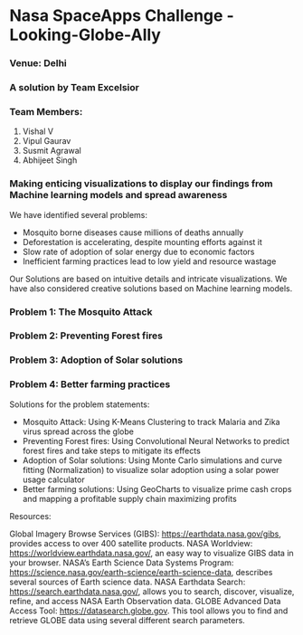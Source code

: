 # Nasa SpaceApps Challenge - Looking-Globe-Ally
### Venue: Delhi
### A solution by Team Excelsior
### Team Members:
1. Vishal V
2. Vipul Gaurav
3. Susmit Agrawal
4. Abhijeet Singh

### Making enticing visualizations to display our findings from Machine learning models and spread awareness
  
We have identified several problems:

- Mosquito borne diseases cause millions of deaths annually
- Deforestation is accelerating, despite mounting efforts against it
- Slow rate of adoption of solar energy due to economic factors
- Inefficient farming practices lead to low yield and resource wastage
  
Our Solutions are based on intuitive details and intricate visualizations. We have also considered creative solutions based on Machine learning models.

### Problem 1: The Mosquito Attack
### Problem 2: Preventing Forest fires
### Problem 3: Adoption of Solar solutions
### Problem 4: Better farming practices

Solutions for the problem statements:

- Mosquito Attack: Using K-Means Clustering to track Malaria and Zika virus spread across the globe
- Preventing Forest fires: Using Convolutional Neural Networks to predict forest fires and take steps to mitigate its effects
- Adoption of Solar solutions: Using Monte Carlo simulations and curve fitting (Normalization) to visualize solar adoption using a solar power usage calculator
- Better farming solutions: Using GeoCharts to visualize prime cash crops and mapping a profitable supply chain maximizing profits

Resources:

Global Imagery Browse Services (GIBS): https://earthdata.nasa.gov/gibs, provides access to over 400 satellite products.
NASA Worldview: https://worldview.earthdata.nasa.gov/, an easy way to visualize GIBS data in your browser.
NASA’s Earth Science Data Systems Program: https://science.nasa.gov/earth-science/earth-science-data, describes several sources of Earth science data.
NASA Earthdata Search: https://search.earthdata.nasa.gov/, allows you to search, discover, visualize, refine, and access NASA Earth Observation data.
GLOBE Advanced Data Access Tool: https://datasearch.globe.gov. This tool allows you to find and retrieve GLOBE data using several different search parameters.
